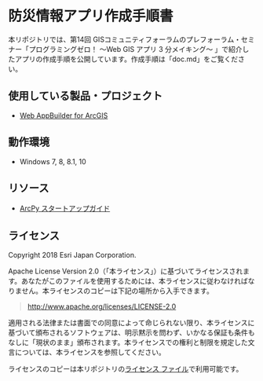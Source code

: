 # 防災情報アプリ作成手順書

本リポジトリでは、第14回 GISコミュニティフォーラムのプレフォーラム・セミナー「プログラミングゼロ！ ～Web GIS アプリ 3 分メイキング～ 」で紹介したアプリの作成手順を公開しています。作成手順は「doc.md」をご覧ください。


## 使用している製品・プロジェクト

* [Web AppBuilder for ArcGIS](https://doc.arcgis.com/ja/web-appbuilder/)


## 動作環境

* Windows 7, 8, 8.1, 10


## リソース

* [ArcPy スタートアップガイド](https://bit.ly/2pmhBpf)


## ライセンス
Copyright 2018 Esri Japan Corporation.

Apache License Version 2.0（「本ライセンス」）に基づいてライセンスされます。あなたがこのファイルを使用するためには、本ライセンスに従わなければなりません。本ライセンスのコピーは下記の場所から入手できます。

> http://www.apache.org/licenses/LICENSE-2.0

適用される法律または書面での同意によって命じられない限り、本ライセンスに基づいて頒布されるソフトウェアは、明示黙示を問わず、いかなる保証も条件もなしに「現状のまま」頒布されます。本ライセンスでの権利と制限を規定した文言については、本ライセンスを参照してください。

ライセンスのコピーは本リポジトリの[ライセンス ファイル](./LICENSE)で利用可能です。

